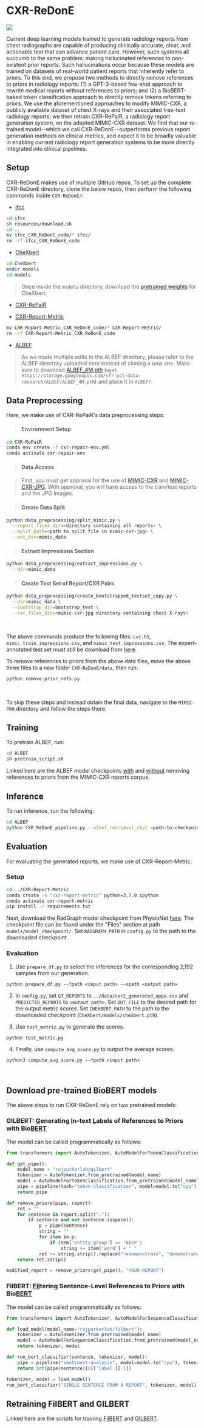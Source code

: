 # CXR-ReDonE

![](https://i.imgur.com/4N5GzUd.jpg)

Current deep learning models trained to generate radiology reports from chest radiographs are capable of producing clinically accurate, clear, and actionable text that can advance patient care. However, such systems all succumb to the same problem: making hallucinated references to non-existent prior reports. Such hallucinations occur because these models are trained on datasets of real-world patient reports that inherently refer to priors. To this end, we propose two methods to directly remove references to priors in radiology reports: (1) a GPT-3-based few-shot approach to rewrite medical reports without references to priors; and (2) a BioBERT-based token classification approach to directly remove tokens referring to priors. We use the aforementioned approaches to modify MIMIC-CXR, a publicly available dataset of chest X-rays and their associated free-text radiology reports; we then retrain CXR-RePaiR, a radiology report generation system, on the adapted MIMIC-CXR dataset. We find that our re-trained model--which we call CXR-ReDonE--outperforms previous report generation methods on clinical metrics, and expect it to be broadly valuable in enabling current radiology report generation systems to be more directly integrated into clinical pipelines.

## Setup

CXR-ReDonE makes use of multiple GitHub repos. To set up the complete CXR-ReDonE directory, clone the below repos, then perform the following commands inside `CXR-ReDonE/`:

- [ifcc](https://github.com/ysmiura/ifcc)

```bash
cd ifcc
sh resources/download.sh
cd ..
mv ifcc_CXR_ReDonE_code/* ifcc/
rm -rf ifcc_CXR_ReDonE_code
```

- [CheXbert](https://github.com/stanfordmlgroup/CheXbert)

```bash
cd CheXbert
mkdir models
cd models
```

> Once inside the `models` directory, download the [pretrained weights](https://stanfordmedicine.box.com/s/c3stck6w6dol3h36grdc97xoydzxd7w9) for CheXbert.

- [CXR-RePaiR](https://github.com/rajpurkarlab/CXR-RePaiR)

- [CXR-Report-Metric](https://github.com/rajpurkarlab/CXR-Report-Metric)

```bash
mv CXR-Report-Metric_CXR_ReDonE_code/* CXR-Report-Metric/
rm -rf CXR-Report-Metric_CXR_ReDonE_code
```

- [ALBEF](https://github.com/salesforce/ALBEF)

> As we made multiple edits to the ALBEF directory, please refer to the ALBEF directory uploaded here instead of cloning a new one. Make sure to download [ALBEF_4M.pth](https://storage.googleapis.com/sfr-pcl-data-research/ALBEF/ALBEF_4M.pth) (`wget https://storage.googleapis.com/sfr-pcl-data-research/ALBEF/ALBEF_4M.pth`) and place it in `ALBEF/`.

## Data Preprocessing

Here, we make use of CXR-RePaiR's data preprocessing steps:

> #### Environment Setup

```bash
cd CXR-RePaiR
conda env create -f cxr-repair-env.yml
conda activate cxr-repair-env
```

> #### Data Access

> First, you must get approval for the use of [MIMIC-CXR](https://physionet.org/content/mimic-cxr/2.0.0/) and [MIMIC-CXR-JPG](https://physionet.org/content/mimic-cxr-jpg/2.0.0/). With approval, you will have access to the train/test reports and the JPG images.

> #### Create Data Split

```bash
python data_preprocessing/split_mimic.py \
  --report_files_dir=<directory containing all reports> \
  --split_path=<path to split file in mimic-cxr-jpg> \
  --out_dir=mimic_data
```

> #### Extract Impressions Section

```bash
python data_preprocessing/extract_impressions.py \
  --dir=mimic_data
```

> #### Create Test Set of Report/CXR Pairs

```bash
python data_preprocessing/create_bootstrapped_testset_copy.py \
  --dir=mimic_data \
  --bootstrap_dir=bootstrap_test \
  --cxr_files_dir=<mimic-cxr-jpg directory containing chest X-rays>
```

<br>

The above commands produce the following files: `cxr.h5`, `mimic_train_impressions.csv`, and `mimic_test_impressions.csv`. The expert-annotated test set must still be download from [here](https://drive.google.com/file/d/1kSY-GLpuDLwTcuosEb8GpEVz5CaTjqVV/view?usp=sharing).

To remove references to priors from the above data files, move the above three files to a new folder `CXR-ReDonE/data`, then run:

```bash
python remove_prior_refs.py
```

<br>

To skip these steps and instead obtain the final data, navigate to the `MIMIC-PRO` directory and follow the steps there.

## Training

To pretrain ALBEF, run:

```bash
cd ALBEF
sh pretrain_script.sh
```

Linked here are the ALBEF model checkpoints [with](https://www.dropbox.com/s/b4tkf2z4v6wa4zj/checkpoint_59.pth?dl=0) and [without](https://drive.google.com/file/d/183TClsB_fzCOHa6ESWfefV6EoN0EfmMI/view?usp=sharing) removing references to priors from the MIMIC-CXR reports corpus.

## Inference

To run inference, run the following:

```bash
cd ALBEF
python CXR_ReDonE_pipeline.py --albef_retrieval_ckpt <path-to-checkpoint>
```

## Evaluation

For evaluating the generated reports, we make use of CXR-Report-Metric:

### Setup

```bash
cd ../CXR-Report-Metric
conda create -n "cxr-report-metric" python=3.7.0 ipython
conda activate cxr-report-metric
pip install -r requirements.txt
```

Next, download the RadGraph model checkpoint from PhysioNet [here](https://physionet.org/content/radgraph/1.0.0/). The checkpoint file can be found under the "Files" section at path `models/model_checkpoint/`. Set `RADGRAPH_PATH` in `config.py` to the path to the downloaded checkpoint.

### Evaluation

1. Use `prepare_df.py` to select the inferences for the corresponding 2,192 samples from our generation.

```
python prepare_df.py --fpath <input path> --opath <output path>
```

2. In `config.py`, set `GT_REPORTS` to `../data/cxr2_generated_appa.csv` and `PREDICTED_REPORTS` to `<output path>`. Set `OUT_FILE` to the desired path for the output metric scores. Set `CHEXBERT_PATH` to the path to the downloaded checkpoint (`CheXbert/models/chexbert.pth`).

3. Use `test_metric.py` to generate the scores.

```
python test_metric.py
```

4. Finally, use `compute_avg_score.py` to output the average scores.

```
python3 compute_avg_score.py --fpath <input path>
```

<br>

## Download pre-trained BioBERT models

The above steps to run CXR-ReDonE rely on two pretrained models:

### GILBERT: <u>G</u>enerating <u>I</u>n-text <u>L</u>abels of References to Priors with Bio<u>BERT</u>

The model can be called programmatically as follows:

```python
from transformers import AutoTokenizer, AutoModelForTokenClassification

def get_pipe():
    model_name = "rajpurkarlab/gilbert"
    tokenizer = AutoTokenizer.from_pretrained(model_name)
    model = AutoModelForTokenClassification.from_pretrained(model_name)
    pipe = pipeline(task="token-classification", model=model.to("cpu"), tokenizer=tokenizer, aggregation_strategy="simple")
    return pipe

def remove_priors(pipe, report):
    ret = ""
    for sentence in report.split("."):
        if sentence and not sentence.isspace():
            p = pipe(sentence)
            string = ""
            for item in p:
                if item['entity_group'] == 'KEEP':
                    string += item['word'] + " "
            ret += string.strip().replace("redemonstrate", "demonstrate").capitalize() + ". "
    return ret.strip()

modified_report = remove_priors(get_pipe(), "YOUR REPORT")
```

### FilBERT: <u>Fil</u>tering Sentence-Level References to Priors with Bio<u>BERT</u>

The model can be called programmatically as follows:

```python
from transformers import AutoTokenizer, AutoModelForSequenceClassification

def load_model(model_name="rajpurkarlab/filbert"):
    tokenizer = AutoTokenizer.from_pretrained(model_name)
    model = AutoModelForSequenceClassification.from_pretrained(model_name)
    return tokenizer, model

def run_bert_classifier(sentence, tokenizer, model):
    pipe = pipeline("sentiment-analysis", model=model.to("cpu"), tokenizer=tokenizer)
    return int(pipe(sentence)[0]['label'][-1])

tokenizer, model = load_model()
run_bert_classifier("SINGLE SENTENCE FROM A REPORT", tokenizer, model)
```

## Retraining FilBERT and GILBERT

Linked here are the scripts for training [FilBERT]() and [GILBERT]().
